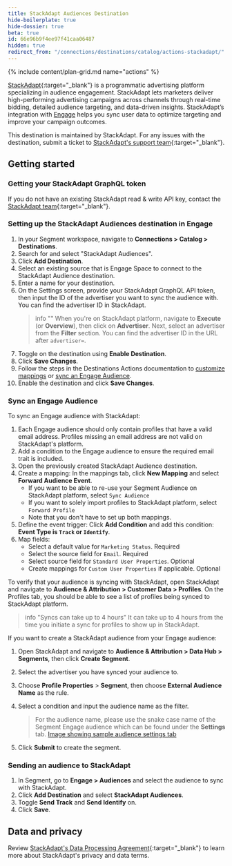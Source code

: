 ```yaml
---
title: StackAdapt Audiences Destination
hide-boilerplate: true
hide-dossier: true
beta: true
id: 66e96b9f4ee97f41caa06487
hidden: true
redirect_from: "/connections/destinations/catalog/actions-stackadapt/"
---
```


{% include content/plan-grid.md name="actions" %}

[StackAdapt](https://www.stackadapt.com/){:target="_blank"} is a programmatic advertising platform specializing in audience engagement. StackAdapt lets marketers deliver high-performing advertising campaigns across channels through real-time bidding, detailed audience targeting, and data-driven insights. StackAdapt’s integration with [Engage](/docs/engage/) helps you sync user data to optimize targeting and improve your campaign outcomes.

This destination is maintained by StackAdapt. For any issues with the destination, submit a ticket to [StackAdapt's support team](https://support.stackadapt.com/hc/en-us/requests/new?ticket_form_id=360006572593){:target="_blank"}.

## Getting started

### Getting your StackAdapt GraphQL token

If you do not have an existing StackAdapt read & write API key, contact the [StackAdapt team](https://support.stackadapt.com/hc/en-us/requests/new?ticket_form_id=360006572593){:target="_blank"}.

### Setting up the StackAdapt Audiences destination in Engage

1. In your Segment workspace, navigate to **Connections > Catalog > Destinations**.
2. Search for and select "StackAdapt Audiences".
3. Click **Add Destination**.
4. Select an existing source that is Engage Space to connect to the StackAdapt Audience destination.
5. Enter a name for your destination.
6. On the Settings screen, provide your StackAdapt GraphQL API token, then input the ID of the advertiser you want to sync the audience with. You can find the advertiser ID in StackAdapt.
   > info ""
   > When you're on StackAdapt platform, navigate to **Execute** (or **Overview**), then click on **Advertiser**. Next, select an advertiser from the **Filter** section. You can find the advertiser ID in the URL after `advertiser=`.
7. Toggle on the destination using **Enable Destination**.
8. Click **Save Changes**.
9. Follow the steps in the Destinations Actions documentation to [customize mappings](/docs/connections/destinations/actions/#customize-mappings) or [sync an Engage Audience](#sync-an-engage-audience).
10. Enable the destination and click **Save Changes**.

### Sync an Engage Audience

To sync an Engage audience with StackAdapt:

1. Each Engage audience should only contain profiles that have a valid email address. Profiles missing an email address are not valid on StackAdapt's platform.
2. Add a condition to the Engage audience to ensure the required email trait is included.
3. Open the previously created StackAdapt Audience destination.
4. Create a mapping: In the mappings tab, click **New Mapping** and select **Forward Audience Event**.
   - If you want to be able to re-use your Segment Audience on StackAdapt platform, select `Sync Audience`
   - If you want to solely import profiles to StackAdapt platform, select `Forward Profile`
   - Note that you don't have to set up both mappings.
5. Define the event trigger: Click **Add Condition** and add this condition: **Event Type is `Track` or `Identify`**.
6. Map fields:
   - Select a default value for `Marketing Status`. Required
   - Select the source field for `Email`. Required
   - Select source field for `Standard User Properties`. Optional
   - Create mappings for `Custom User Properties` if applicable. Optional

To verify that your audience is syncing with StackAdapt, open StackAdapt and navigate to **Audience & Attribution > Customer Data > Profiles**. On the Profiles tab, you should be able to see a list of profiles being synced to StackAdapt platform.

> info "Syncs can take up to 4 hours"
> It can take up to 4 hours from the time you initiate a sync for profiles to show up in StackAdapt.

If you want to create a StackAdapt audience from your Engage audience:

1. Open StackAdapt and navigate to **Audience & Attribution > Data Hub > Segments**, then click **Create Segment**.
2. Select the advertiser you have synced your audience to.
3. Choose **Profile Properties** > **Segment**, then choose **External Audience Name** as the rule.
4. Select a condition and input the audience name as the filter.
   > For the audience name, please use the snake case name of the Segment Engage audience which can be found under the **Settings** tab.
   > [Image showing sample audience settings tab](images/audience-example.png)

5. Click **Submit** to create the segment.

### Sending an audience to StackAdapt

1. In Segment, go to **Engage > Audiences** and select the audience to sync with StackAdapt.
2. Click **Add Destination** and select **StackAdapt Audiences**.
3. Toggle **Send Track** and **Send Identify** on.
4. Click **Save**.

## Data and privacy

Review [StackAdapt's Data Processing Agreement](https://www.stackadapt.com/data-processing-agreement){:target="_blank"} to learn more about StackAdapt's privacy and data terms.

